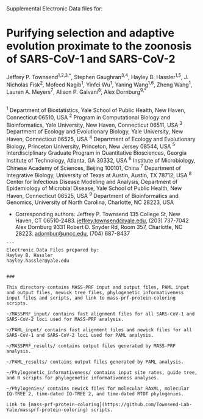 ###

Supplemental Electronic Data files for:

# Purifying selection and adaptive evolution proximate to the zoonosis of SARS-CoV-1 and SARS-CoV-2 

Jeffrey P. Townsend<sup>1,2,3,\*</sup>, Stephen Gaughran<sup>3,4</sup>, Hayley B. Hassler<sup>1,5</sup>, J. Nicholas Fisk<sup>2</sup>, Mofeed Nagib<sup>1</sup>, Yinfei Wu<sup>1</sup>, Yaning Wang<sup>1,6</sup>, Zheng Wang<sup>1</sup>, Lauren A. Meyers<sup>7</sup>, Alison P. Galvani<sup>8</sup>, Alex Dornburg<sup>9,\*</sup>

```
````
<sup>1</sup> Department of Biostatistics, Yale School of Public Health, New Haven, Connecticut 06510, USA
<sup>2</sup> Program in Computational Biology and Bioinformatics, Yale University, New Haven, Connecticut 06511, USA
<sup>3</sup> Department of Ecology and Evolutionary Biology, Yale University, New Haven, Connecticut 06525, USA
<sup>4</sup> Department of Ecology and Evolutionary Biology, Princeton University, Princeton, New Jersey 08544, USA
<sup>5</sup> Interdisciplinary Graduate Program in Quantitative Biosciences, Georgia Institute of Technology, Atlanta, GA 30332, USA
<sup>6</sup> Institute of Microbiology, Chinese Academy of Sciences, Beijing 100101, China
<sup>7</sup> Department of Integrative Biology, University of Texas at Austin, Austin, TX 78712, USA
<sup>8</sup> Center for Infectious Disease Modeling and Analysis, Department of Epidemiology of Microbial Disease, Yale School of Public Health, New Haven, Connecticut 06525, USA
<sup>9</sup> Department of Bioinformatics and Genomics, University of North Carolina, Charlotte, NC 28223, USA

* Corresponding authors:
  Jeffrey P. Townsend
  135 College St, New Haven, CT 06510-2483. jeffrey.townsend@yale.edu, (203) 737-7042
  Alex Dornburg
  9331 Robert D. Snyder Rd, Room 357, Charlotte, NC 28223. adornbur@uncc.edu, (704) 687-8437
````
```
Electronic Data Files prepared by:
Hayley B. Hassler
hayley.hassler@yale.edu


###

This directory contains MASS-PRF input and output files, PAML input and output files, newick tree files, phylogenetic informativeness input files and scripts, and link to mass-prf-protein-coloring scripts.

~/MASSPRF_input/ contains fast alignment files for all SARS-CoV-1 and SARS-CoV-2 loci used for MASS-PRF analysis.

~/PAML_input/ contains fast alignment files and newick files for all SARS-CoV-1 and SARS-CoV-2 loci used for PAML analysis.

~/MASSPRF_results/ contains output files generated by MASS-PRF analysis.

~/PAML_results/ contains output files generated by PAML analysis.

~/Phylogenetic_informativeness/ contains input site rates, guide tree, and R scripts for phylogenetic informativeness analyses.

~/Phylogenies/ contains newick files for molecular RAxML, molecular IQ-TREE 2, time-dated IQ-TREE 2, and time-dated RTDT phylogenies.

Link to [mass-prf-protein-coloring](https://github.com/Townsend-Lab-Yale/massprf-protein-coloring) scripts.

